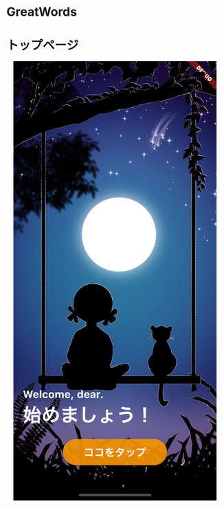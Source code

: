 # GreatWords
# トップページ
<p align="center">
  <img src="images/firstpage.png" alt="トップページ" width="３00px">
</p>

